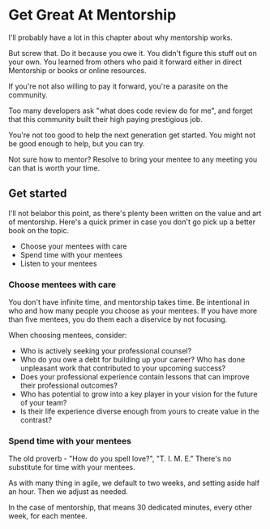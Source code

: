 # Get Great At Mentorship

I'll probably have a lot in this chapter about why mentorship works.

But screw that. Do it because you owe it. You didn't figure this stuff
out on your own. You learned from others who paid it forward either in direct
Mentorship or books or online resources.

If you're not also willing to pay it forward, you're a parasite on the
community.

Too many developers ask "what does code review do for me", and forget that
 this community built their high paying prestigious job.

You're not too good to help the next generation get started. You might not be
good enough to help, but you can try.

Not sure how to mentor? Resolve to bring your mentee to any meeting you can
 that is worth your time.

## Get started

I'll not belabor this point, as there's plenty been written on the value and art of mentorship. Here's a quick primer in case you don't go pick up a better book on the topic.

- Choose your mentees with care
- Spend time with your mentees
- Listen to your mentees

### Choose mentees with care

You don't have infinite time, and mentorship takes time.
Be intentional in who and how many people you choose as your mentees.
If you have more than five mentees,
you do them each a diservice by not focusing.

When choosing mentees, consider:

- Who is actively seeking your professional counsel?
- Who do you owe a debt for building up your career? Who has done unpleasant work that contributed to your upcoming success?
- Does your professional experience contain lessons that can improve their professional outcomes?
- Who has potential to grow into a key player in your vision for the future of your team?
- Is their life experience diverse enough from yours to create value in the contrast?

### Spend time with your mentees

The old proverb - "How do you spell love?", "T. I. M. E."
There's no substitute for time with your mentees.

As with many thing in agile, we default to two weeks, and setting aside half an hour.
Then we adjust as needed.

In the case of mentorship, that means 30 dedicated minutes, every other week, for each mentee.

